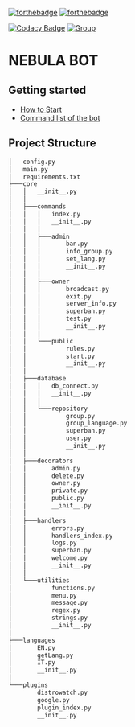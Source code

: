 [![forthebadge](https://forthebadge.com/images/badges/made-with-python.svg)](https://www.python.org/) [![forthebadge](https://forthebadge.com/images/badges/open-source.svg)](https://en.wikipedia.org/wiki/Open_source)

[![Codacy Badge](https://app.codacy.com/project/badge/Grade/7d29dde165294d3283f92ec8f8638369)](https://www.codacy.com/gh/Squirrel-Network/nebula8/dashboard?utm_source=github.com&amp;utm_medium=referral&amp;utm_content=Squirrel-Network/nebula8&amp;utm_campaign=Badge_Grade) [![Group](https://img.shields.io/badge/Group-SquirrelNetwork-blue)](https://t.me/squirrelnetwork)
# NEBULA BOT

## Getting started

- <a href="https://github.com/Squirrel-Network/nebula8/wiki/How-To-start">How to Start</a>
- <a href="https://github.com/Squirrel-Network/nebula8/wiki/Command-List">Command list of the bot</a>

## Project Structure

```markdown
│   config.py
│   main.py
│   requirements.txt
├───core
│   │   __init__.py
│   │
│   ├───commands
│   │   │   index.py
│   │   │   __init__.py
│   │   │
│   │   ├───admin
│   │   │       ban.py
│   │   │       info_group.py
│   │   │       set_lang.py
│   │   │       __init__.py
│   │   │
│   │   ├───owner
│   │   │       broadcast.py
│   │   │       exit.py
│   │   │       server_info.py
│   │   │       superban.py
│   │   │       test.py
│   │   │       __init__.py
│   │   │
│   │   └───public
│   │           rules.py
│   │           start.py
│   │           __init__.py
│   │
│   ├───database
│   │   │   db_connect.py
│   │   │   __init__.py
│   │   │
│   │   └───repository
│   │           group.py
│   │           group_language.py
│   │           superban.py
│   │           user.py
│   │           __init__.py
│   │
│   ├───decorators
│   │       admin.py
│   │       delete.py
│   │       owner.py
│   │       private.py
│   │       public.py
│   │       __init__.py
│   │
│   ├───handlers
│   │       errors.py
│   │       handlers_index.py
│   │       logs.py
│   │       superban.py
│   │       welcome.py
│   │       __init__.py
│   │
│   └───utilities
│           functions.py
│           menu.py
│           message.py
│           regex.py
│           strings.py
│           __init__.py
│
├───languages
│       EN.py
│       getLang.py
│       IT.py
│       __init__.py
│
└───plugins
        distrowatch.py
        google.py
        plugin_index.py
        __init__.py
```